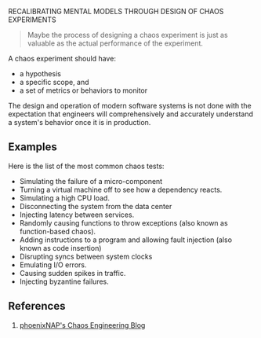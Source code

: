 RECALIBRATING MENTAL MODELS THROUGH DESIGN OF CHAOS EXPERIMENTS

> Maybe the process of designing a chaos experiment is just as valuable as the actual performance of the experiment.

A chaos experiment should have:
- a hypothesis
- a specific scope, and
- a set of metrics or behaviors to monitor

The design and operation of modern software systems is not done with the expectation that engineers will comprehensively and accurately understand a system's behavior once it is in production.

## Examples
Here is the list of the most common chaos tests:
- Simulating the failure  of a micro-component
- Turning a virtual machine off to see how a dependency reacts.
- Simulating a high CPU load.
- Disconnecting the system from the data center
- Injecting latency between services.
- Randomly causing functions to throw exceptions (also known as function-based chaos).
- Adding instructions to a program and allowing fault injection (also known as code insertion)
- Disrupting syncs between system clocks
- Emulating I/O errors.
- Causing sudden spikes in traffic.
- Injecting byzantine failures.

## References
1. [phoenixNAP's Chaos Engineering Blog](https://phoenixnap.com/blog/chaos-engineering)